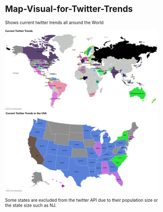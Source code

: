 # Map-Visual-for-Twitter-Trends
Shows current twitter trends all around the World

![img_of_trend](trend.PNG)
![img_of_map](map.png)

Some states are excluded from the twitter API due to their population size or the state size such as NJ.
